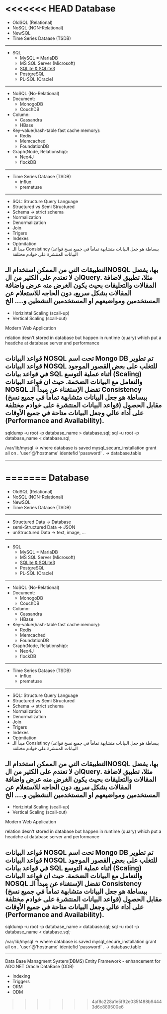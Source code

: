 <<<<<<< HEAD
Database
========
- OldSQL (Relational)
- NoSQL (NON-Relational)
- NewSQL
- Time Series Dataase (TSDB)

-------------------------------------------------------------------------------------------------------------
- SQL
	- MySQL = MariaDB
	- MS SQL Server (Microsoft)
	- [SQLite & SQLite3](./Relational/SQLlite3.md)
	- PostgreSQL
	- PL-SQL (Oracle)
-------------------------------------------------------------------------------------------------------------
- NoSQL (No-Relational)
- Document:
	- MonogoDB
	- CouchDB
- Column:
	- Cassandra
	- HBase
- Key-value(hash-table fast cache memory):
	- Redis
	- Memcached
	- FoundationDB
- Graph(Node, Relationship):
	- Neo4J
	- flockDB
-------------------------------------------------------------------------------------------------------------
- Time Series Dataase (TSDB)
	- influx
	- premetuse
-------------------------------------------------------------------------------------------------------------

- SQL: Structure Query Language
- Structured vs Semi Structured
- Schema -> strict schema
- Normalization
- Denormalization
- Join
- Trigers
- Indexes
- Optmitation
- مبدأ الـ Consistincy (ببساطة هو جعل البيانات متشابهة تماماً في جميع نسخ قواعد البيانات المنتشرة على خوادم مختلفة


التطبيقات التي من الممكن استخدام الـNOSQL بها، يفضل ان لا تعتدم على الكثير من الQuery.
مثلا، تطبيق لاضافة المقالات والتعليقات بحيث يكون الغرض منه عرض واضافة المقالات بشكل سريع، دون الحاجه للاستعلام عن المستخدمين ومواضيعهم او المستخدمين النشطين و…. الخ
-------------------------------------------------------------------------------------------------------------

- Horizintal Scaling (scall-up)
- Vertical Scaling (scall-out)


Modern Web Application


relation desn't stored in database but happen in runtime (quary) which put a headche at database server and performance


قواعد البيانات NOSQL تحت اسم Mongo DB
تم تطوير قواعد البيانات NOSQL للتغلب على بعض القصور الموجود في قواعد بيانات SQL أثناء عملية التوسع (Scaling) والتعامل مع البيانات الضخمة.
حيث ان قواعد البيانات NOSQL تفضل الإستغناء عن مبدأ الـ Consistency (ببساطة هو جعل البيانات متشابهة تماماً في جميع نسخ قواعد البيانات المنتشرة على خوادم مختلفة) مقابل الحصول على أداء عالي وجعل البيانات متاحة في جميع الأوقات (Performance and Availability).
-------------------------------------------------------------------------------------------------------------
sqldump -u root -p database_name > database.sql;
sql -u root -p database_name < database.sql;

/var/lib/mysql -> where database is saved
mysql_secure_installation
grant all on *.* 'user'@'hostname' identefid 'password'
*.* -> database.table

-------------------------------------------------------------------------------------------------------------
=======
Database
========
- OldSQL (Relational)
- NoSQL (NON-Relational)
- NewSQL
- Time Series Dataase (TSDB)
---
- Structured Data -> Database
- semi-Structured Data -> JSON
- unStructured Data -> text, image, ...
---
- SQL
	- MySQL = MariaDB
	- MS SQL Server (Microsoft)
	- [SQLite & SQLite3](./Relational/SQLlite3.md)
	- PostgreSQL
	- PL-SQL (Oracle)
---
- NoSQL (No-Relational)
- Document:
	- MonogoDB
	- CouchDB
- Column:
	- Cassandra
	- HBase
- Key-value(hash-table fast cache memory):
	- Redis
	- Memcached
	- FoundationDB
- Graph(Node, Relationship):
	- Neo4J
	- flockDB
---
- Time Series Dataase (TSDB)
	- influx
	- premetuse
---

- SQL: Structure Query Language
- Structured vs Semi Structured
- Schema -> strict schema
- Normalization
- Denormalization
- Join
- Trigers
- Indexes
- Optmitation
- مبدأ الـ Consistincy (ببساطة هو جعل البيانات متشابهة تماماً في جميع نسخ قواعد البيانات المنتشرة على خوادم مختلفة


التطبيقات التي من الممكن استخدام الـNOSQL بها، يفضل ان لا تعتدم على الكثير من الQuery.
مثلا، تطبيق لاضافة المقالات والتعليقات بحيث يكون الغرض منه عرض واضافة المقالات بشكل سريع، دون الحاجه للاستعلام عن المستخدمين ومواضيعهم او المستخدمين النشطين و…. الخ
---

- Horizintal Scaling (scall-up)
- Vertical Scaling (scall-out)


Modern Web Application


relation desn't stored in database but happen in runtime (quary) which put a headche at database server and performance


قواعد البيانات NOSQL تحت اسم Mongo DB
تم تطوير قواعد البيانات NOSQL للتغلب على بعض القصور الموجود في قواعد بيانات SQL أثناء عملية التوسع (Scaling) والتعامل مع البيانات الضخمة.
حيث ان قواعد البيانات NOSQL تفضل الإستغناء عن مبدأ الـ Consistency (ببساطة هو جعل البيانات متشابهة تماماً في جميع نسخ قواعد البيانات المنتشرة على خوادم مختلفة) مقابل الحصول على أداء عالي وجعل البيانات متاحة في جميع الأوقات (Performance and Availability).
---
sqldump -u root -p database_name > database.sql;
sql -u root -p database_name < database.sql;

/var/lib/mysql -> where database is saved
mysql_secure_installation
grant all on *.* 'user'@'hostname' identefid 'password'
*.* -> database.table

-------------------------------------------------------------------------------------------------------------
Data Base Managment System(DBMS)
Entity Framework
	- enhancement for ADO.NET
Oracle DataBase (ODB)


- Indexing
- Triggers
- ORM
- ODM
>>>>>>> 4af8c228a1e5f92e035f488b94443d6c889500e6
